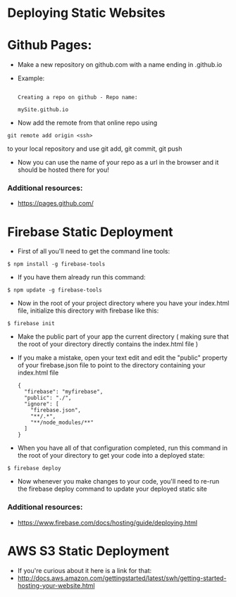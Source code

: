 # Deploying Static Websites

# Github Pages:
* Make a new repository on github.com with a name ending in .github.io
* Example:

  ```

  Creating a repo on github - Repo name:

  mySite.github.io
  ```
* Now add the remote from that online repo using
```
git remote add origin <ssh>
```
to your local repository and use git add, git commit, git push

* Now you can use the name of your repo as a url in the browser and it should be hosted there for you!

### Additional resources:
* https://pages.github.com/


# Firebase Static Deployment
* First of all you'll need to get the command line tools:
```
$ npm install -g firebase-tools
```

* If you have them already run this command:
```
$ npm update -g firebase-tools
```

* Now in the root of your project directory where you have your index.html file, initialize this directory with firebase like this:
```
$ firebase init
```
* Make the public part of your app the current directory ( making sure that the root of your directory directly contains the index.html file )

* If you make a mistake, open your text edit and edit the "public" property of your firebase.json file to point to the directory containing your index.html file

  ```
  {
    "firebase": "myfirebase",
    "public": "./",
    "ignore": [
      "firebase.json",
      "**/.*",
      "**/node_modules/**"
    ]
  }
  ```

* When you have all of that configuration completed, run this command in the root of your directory to get your code into a deployed state:
```
$ firebase deploy
```

* Now whenever you make changes to your code, you'll need to re-run the firebase deploy command to update your deployed static site

### Additional resources:
* https://www.firebase.com/docs/hosting/guide/deploying.html

# AWS S3 Static Deployment
* If you're curious about it here is a link for that:
 * http://docs.aws.amazon.com/gettingstarted/latest/swh/getting-started-hosting-your-website.html

